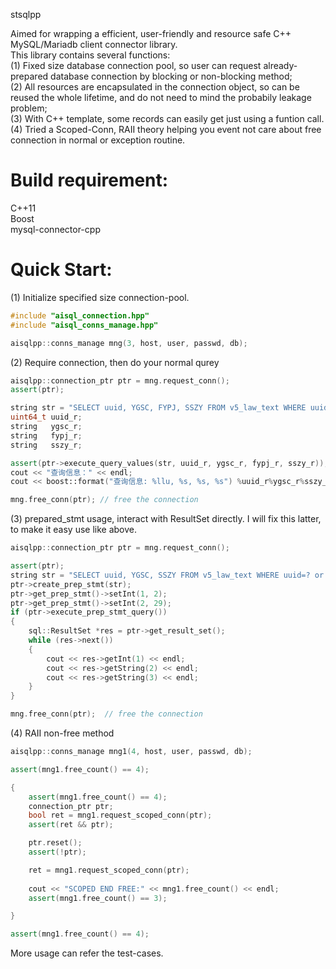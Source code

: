 stsqlpp

Aimed for wrapping a efficient, user-friendly and resource safe C++ MySQL/Mariadb client connector library.   
This library contains several functions:   
(1) Fixed size database connection pool, so user can request already-prepared database connection by blocking or non-blocking method;   
(2) All resources are encapsulated in the connection object, so can be reused the whole lifetime, and do not need to mind the probabily leakage problem;   
(3) With C++ template, some records can easily get just using a funtion call.
(4) Tried a Scoped-Conn, RAII theory helping you event not care about free connection in normal or exception routine.   

# Build requirement:   
C++11   
Boost   
mysql-connector-cpp   

# Quick Start:   
(1) Initialize specified size connection-pool.   
```cpp
#include "aisql_connection.hpp"
#include "aisql_conns_manage.hpp"

aisqlpp::conns_manage mng(3, host, user, passwd, db); 
```

(2) Require connection, then do your normal qurey   
```cpp
aisqlpp::connection_ptr ptr = mng.request_conn();
assert(ptr);

string str = "SELECT uuid, YGSC, FYPJ, SSZY FROM v5_law_text WHERE uuid=3;";  
uint64_t uuid_r;
string   ygsc_r;
string   fypj_r;
string   sszy_r;

assert(ptr->execute_query_values(str, uuid_r, ygsc_r, fypj_r, sszy_r)); 
cout << "查询信息：" << endl;
cout << boost::format("查询信息: %llu, %s, %s, %s") %uuid_r%ygsc_r%sszy_r%sszy_r << endl;

mng.free_conn(ptr); // free the connection
```

(3) prepared_stmt usage, interact with ResultSet directly. I will fix this latter, to make it easy use like above.   
```cpp
aisqlpp::connection_ptr ptr = mng.request_conn();

assert(ptr);
string str = "SELECT uuid, YGSC, SSZY FROM v5_law_text WHERE uuid=? or uuid=?;";
ptr->create_prep_stmt(str);
ptr->get_prep_stmt()->setInt(1, 2);
ptr->get_prep_stmt()->setInt(2, 29);
if (ptr->execute_prep_stmt_query())
{
    sql::ResultSet *res = ptr->get_result_set();
    while (res->next()) 
    {
        cout << res->getInt(1) << endl;
        cout << res->getString(2) << endl;
        cout << res->getString(3) << endl;
    }
}

mng.free_conn(ptr);  // free the connection
```

(4) RAII non-free method   
```cpp
aisqlpp::conns_manage mng1(4, host, user, passwd, db); 

assert(mng1.free_count() == 4);

{
    assert(mng1.free_count() == 4);
    connection_ptr ptr;
    bool ret = mng1.request_scoped_conn(ptr);
    assert(ret && ptr);

    ptr.reset();
    assert(!ptr);

    ret = mng1.request_scoped_conn(ptr);
    
    cout << "SCOPED END FREE:" << mng1.free_count() << endl;
    assert(mng1.free_count() == 3);

}

assert(mng1.free_count() == 4);

```

More usage can refer the test-cases.   